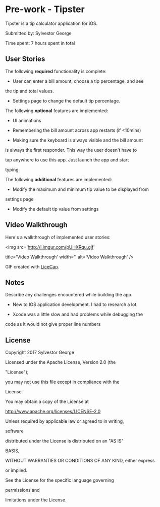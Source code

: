 # Pre-work - Tipster

Tipster is a tip calculator application for iOS.

Submitted by: Sylvestor George

Time spent: 7 hours spent in total

## User Stories

The following **required** functionality is complete:

* User can enter a bill amount, choose a tip percentage, and see

the tip and total values.

* Settings page to change the default tip percentage.

The following **optional** features are implemented:

* UI animations

* Remembering the bill amount across app restarts (if <10mins)

* Making sure the keyboard is always visible and the bill amount

is always the first responder. This way the user doesn't have to

tap anywhere to use this app. Just launch the app and start

typing.

The following **additional** features are implemented:

- Modify the maximum and minimum tip value to be displayed from

settings page

- Modify the default tip value from settings

## Video Walkthrough

Here's a walkthrough of implemented user stories:

<img src='http://i.imgur.com/pUHXRqu.gif'

title='Video Walkthrough' width='' alt='Video Walkthrough' />

GIF created with [LiceCap](http://www.cockos.com/licecap/).

## Notes

Describe any challenges encountered while building the app.

- New to IOS application development. I had to research a lot.

- Xcode was a little slow and had problems while debugging the

code as it would not give proper line numbers

## License

Copyright 2017 Sylvestor George

Licensed under the Apache License, Version 2.0 (the

"License");

you may not use this file except in compliance with the

License.

You may obtain a copy of the License at

http://www.apache.org/licenses/LICENSE-2.0

Unless required by applicable law or agreed to in writing,

software

distributed under the License is distributed on an "AS IS"

BASIS,

WITHOUT WARRANTIES OR CONDITIONS OF ANY KIND, either express

or implied.

See the License for the specific language governing

permissions and

limitations under the License.